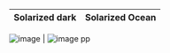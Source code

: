 


Solarized dark             |  Solarized Ocean
:-------------------------:|:-------------------------:
![image](https://github.com/Jinamkeniya/PoPL-Principles-of-Programming-Language-CS-F301-Course-Project/assets/111871119/05e88245-2d5a-4626-ad33-c651b584ac07)
  | ![image pp](https://github.com/Jinamkeniya/PoPL-Principles-of-Programming-Language-CS-F301-Course-Project/assets/111871119/59364d77-0fb1-4933-ba05-9fa14a9cea92)
